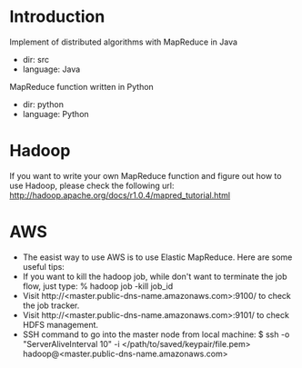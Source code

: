Introduction
============

Implement of distributed algorithms with MapReduce in Java
- dir: src
- language: Java

MapReduce function written in Python
- dir: python
- language: Python

Hadoop
======
If you want to write your own MapReduce function and figure out how to use Hadoop, please check the following url:
http://hadoop.apache.org/docs/r1.0.4/mapred_tutorial.html

AWS
===
- The easist way to use AWS is to use Elastic MapReduce. Here are some useful tips:
- If you want to kill the hadoop job, while don't want to terminate the job flow, just type:
% hadoop job -kill job_id
- Visit http://<master.public-dns-name.amazonaws.com>:9100/ to check the job tracker.
- Visit http://<master.public-dns-name.amazonaws.com>:9101/ to check HDFS management.
- SSH command to go into the master node from local machine: 
$ ssh -o "ServerAliveInterval 10" -i </path/to/saved/keypair/file.pem> hadoop@<master.public-dns-name.amazonaws.com>





